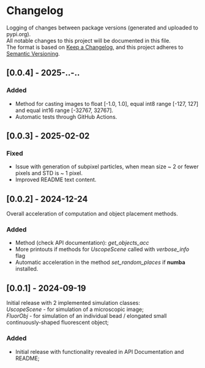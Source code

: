 # Changelog
Logging of changes between package versions (generated and uploaded to pypi.org).     
All notable changes to this project will be documented in this file.       
The format is based on [Keep a Changelog](https://keepachangelog.com/en/1.0.0/),
and this project adheres to [Semantic Versioning](https://semver.org/spec/v2.0.0.html).    

## [0.0.4] - 2025-..-..
### Added
- Method for casting images to float [-1.0, 1.0], equal int8 range [-127, 127] and equal int16 range 
[-32767, 32767].
- Automatic tests through GitHub Actions.

## [0.0.3] - 2025-02-02
### Fixed
- Issue with generation of subpixel particles, when mean size ~ 2 or fewer pixels and STD is ~ 1 pixel.
- Improved README text content.

## [0.0.2] - 2024-12-24     
Overall acceleration of computation and object placement methods.
### Added
- Method (check API documentation): *get_objects_acc*
- More printouts if methods for *UscopeScene* called with *verbose_info* flag
- Automatic acceleration in the method *set_random_places* if **numba** installed.

## [0.0.1] - 2024-09-19
Initial release with 2 implemented simulation classes:    
*UscopeScene* - for simulation of a microscopic image;      
*FluorObj* - for  simulation of an individual bead / elongated small continuously-shaped fluorescent object;
### Added
- Initial release with functionality revealed in API Documentation and README;
